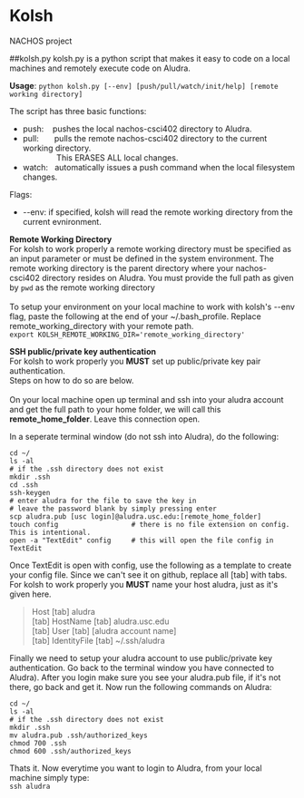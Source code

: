 Kolsh
=====

NACHOS project

##kolsh.py
kolsh.py is a python script that makes it easy to code on a local machines and remotely execute code on Aludra.

**Usage**:
`python kolsh.py [--env] [push/pull/watch/init/help] [remote working directory]`

The script has three basic functions:
  - push: &nbsp;&nbsp;&nbsp;pushes the local nachos-csci402 directory to Aludra.
  - pull: &nbsp;&nbsp;&nbsp;&nbsp;&nbsp;&nbsp;pulls the remote nachos-csci402 directory to the current working directory.<br/>
  &nbsp;&nbsp;&nbsp;&nbsp;&nbsp;&nbsp;&nbsp;&nbsp;&nbsp;&nbsp;&nbsp;&nbsp;&nbsp;&nbsp;&nbsp;This ERASES ALL local changes.
  - watch: &nbsp;&nbsp;automatically issues a push command when the local filesystem changes.

Flags:
  - --env: if specified, kolsh will read the remote working directory from the current evnironment.

**Remote Working Directory**<br/>
For kolsh to work properly a remote working directory must be specified as an input parameter or must be defined in the system environment. The remote working directory is the parent directory where your nachos-csci402 directory resides on Aludra. You must provide the full path as given by `pwd` as the remote working directory
<br/><br/>
To setup your environment on your local machine to work with kolsh's --env flag, paste the following at the end of your ~/.bash_profile. Replace remote_working_directory with your remote path.
<br/>
`export KOLSH_REMOTE_WORKING_DIR='remote_working_directory'`

**SSH public/private key authentication**<br/>
For kolsh to work properly you **MUST** set up public/private key pair authentication.<br/>
Steps on how to do so are below.
<br/><br/>
On your local machine open up terminal and ssh into your aludra account and get the full path to your home folder, we will call this **remote_home_folder**. Leave this connection open.

In a seperate terminal window (do not ssh into Aludra), do the following:
```
cd ~/
ls -al
# if the .ssh directory does not exist
mkdir .ssh
cd .ssh
ssh-keygen
# enter aludra for the file to save the key in
# leave the password blank by simply pressing enter
scp aludra.pub [usc login]@aludra.usc.edu:[remote_home_folder]
touch config                  # there is no file extension on config. This is intentional.
open -a "TextEdit" config     # this will open the file config in TextEdit
```

Once TextEdit is open with config, use the following as a template to create your config file. Since we can't see it on github, replace all [tab] with tabs. For kolsh to work properly you **MUST** name your host aludra, just as it's given here.
> Host [tab] aludra <br/>
>	[tab] HostName [tab] aludra.usc.edu <br/>
>	[tab] User [tab] [aludra account name] <br/>
>	[tab] IdentityFile [tab] 	~/.ssh/aludra <br/>


Finally we need to setup your aludra account to use public/private key authentication. Go back to the terminal window you have connected to Aludra). After you login make sure you see your aludra.pub file, if it's not there, go back and get it. Now run the following commands on Aludra:<br/>
```
cd ~/
ls -al
# if the .ssh directory does not exist
mkdir .ssh
mv aludra.pub .ssh/authorized_keys
chmod 700 .ssh
chmod 600 .ssh/authorized_keys
```

Thats it. Now everytime you want to login to Aludra, from your local machine simply type:<br/>
`ssh aludra` 
